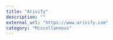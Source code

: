 ```yaml
---
title: "Arivify"
description: ""
external_url: "https://www.arivify.com"
category: "Miscellaneous"
---
```

